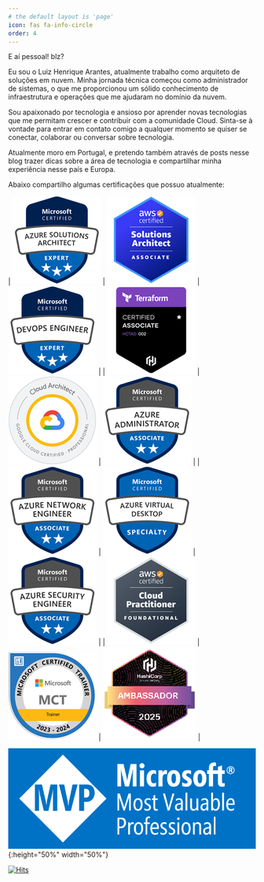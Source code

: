 ```yaml
---
# the default layout is 'page'
icon: fas fa-info-circle
order: 4
---
```


E aí pessoal! blz? 

Eu sou o Luiz Henrique Arantes, atualmente trabalho como arquiteto de soluções em nuvem. Minha jornada técnica começou como administrador de sistemas, o que me proporcionou um sólido conhecimento de infraestrutura e operações que me ajudaram no domínio da nuvem.

Sou apaixonado por tecnologia e ansioso por aprender novas tecnologias que me permitam crescer e contribuir com a comunidade Cloud. Sinta-se à vontade para entrar em contato comigo a qualquer momento se quiser se conectar, colaborar ou conversar sobre tecnologia.

Atualmente moro em Portugal, e pretendo também através de posts nesse blog trazer dicas sobre a área de tecnologia e compartilhar minha experiência nesse país e Europa.

Abaixo compartilho algumas certificações que possuo atualmente:

| ![Azure Architect](/assets/img/about/azure-architect.png) | ![AWS Architect](/assets/img/about/aws-architect.png) | ![Azure Devops](/assets/img/about/azure-devops.png) |
| ![Terraform](/assets/img/about/terraform.png) | ![GCP Architect](/assets/img/about/gcp-architect.png) | ![azure-administrator](/assets/img/about/azure-administrator.png) |
| ![Azure Network](/assets/img/about/azure-network.png) | ![Azure AVD](/assets/img/about/azure-avd.png) | ![Azure Security](/assets/img/about/azure-security.png) |
| ![AWS Practitioner](/assets/img/about/aws-practitioner.png) | ![MCT](/assets/img/about/mct.png) | ![HashiCorp](/assets/img/about/hashicorp.png)  |

![MVP](/assets/img/about/mvp.png){:height="50%" width="50%"}

[![Hits](https://hits.seeyoufarm.com/api/count/incr/badge.svg?url=https%3A%2F%2Farantes.net.br&count_bg=%2379C83D&title_bg=%23555555&icon=&icon_color=%23E7E7E7&title=hits&edge_flat=false)](https://hits.seeyoufarm.com)